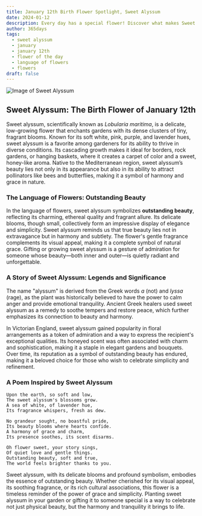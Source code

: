 ```yaml
---
title: January 12th Birth Flower Spotlight, Sweet Alyssum
date: 2024-01-12
description: Every day has a special flower! Discover what makes Sweet Alyssum unique as today’s birth flower and its symbolic meaning.
author: 365days
tags:
  - sweet alyssum
  - january
  - january 12th
  - flower of the day
  - language of flowers
  - flowers
draft: false
---
```



![Image of Sweet Alyssum](https://cdn.pixabay.com/photo/2020/06/22/13/50/sweet-alyssum-5329266_640.jpg#center)


## Sweet Alyssum: The Birth Flower of January 12th

Sweet alyssum, scientifically known as _Lobularia maritima_, is a delicate, low-growing flower that enchants gardens with its dense clusters of tiny, fragrant blooms. Known for its soft white, pink, purple, and lavender hues, sweet alyssum is a favorite among gardeners for its ability to thrive in diverse conditions. Its cascading growth makes it ideal for borders, rock gardens, or hanging baskets, where it creates a carpet of color and a sweet, honey-like aroma. Native to the Mediterranean region, sweet alyssum’s beauty lies not only in its appearance but also in its ability to attract pollinators like bees and butterflies, making it a symbol of harmony and grace in nature.

### The Language of Flowers: Outstanding Beauty

In the language of flowers, sweet alyssum symbolizes **outstanding beauty**, reflecting its charming, ethereal quality and fragrant allure. Its delicate blooms, though small, collectively form an impressive display of elegance and simplicity. Sweet alyssum reminds us that true beauty lies not in extravagance but in harmony and subtlety. The flower's gentle fragrance complements its visual appeal, making it a complete symbol of natural grace. Gifting or growing sweet alyssum is a gesture of admiration for someone whose beauty—both inner and outer—is quietly radiant and unforgettable.

### A Story of Sweet Alyssum: Legends and Significance

The name "alyssum" is derived from the Greek words _a_ (not) and _lyssa_ (rage), as the plant was historically believed to have the power to calm anger and provide emotional tranquility. Ancient Greek healers used sweet alyssum as a remedy to soothe tempers and restore peace, which further emphasizes its connection to beauty and harmony.

In Victorian England, sweet alyssum gained popularity in floral arrangements as a token of admiration and a way to express the recipient's exceptional qualities. Its honeyed scent was often associated with charm and sophistication, making it a staple in elegant gardens and bouquets. Over time, its reputation as a symbol of outstanding beauty has endured, making it a beloved choice for those who wish to celebrate simplicity and refinement.

### A Poem Inspired by Sweet Alyssum

```
Upon the earth, so soft and low,  
The sweet alyssum's blossoms grow.  
A sea of white, of lavender hue,  
Its fragrance whispers, fresh as dew.  

No grandeur sought, no boastful pride,  
Its beauty blooms where hearts confide.  
A harmony of grace and charm,  
Its presence soothes, its scent disarms.  

Oh flower sweet, your story sings,  
Of quiet love and gentle things.  
Outstanding beauty, soft and true,  
The world feels brighter thanks to you.  
```

Sweet alyssum, with its delicate blooms and profound symbolism, embodies the essence of outstanding beauty. Whether cherished for its visual appeal, its soothing fragrance, or its rich cultural associations, this flower is a timeless reminder of the power of grace and simplicity. Planting sweet alyssum in your garden or gifting it to someone special is a way to celebrate not just physical beauty, but the harmony and tranquility it brings to life.
